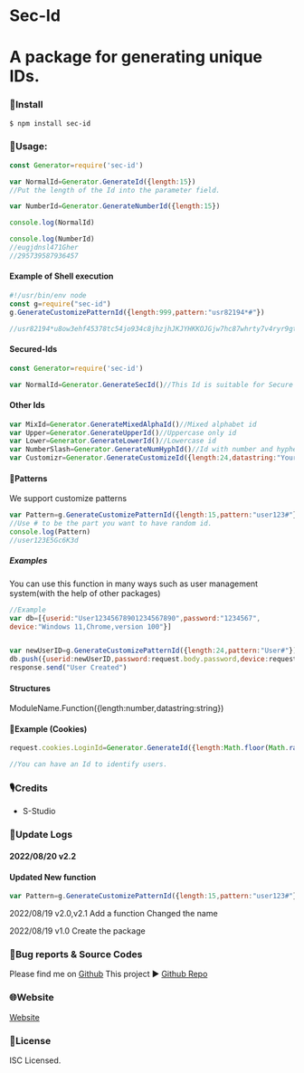 # Sec-Id 

# A package for generating unique IDs.

### 🔽Install
```bash
$ npm install sec-id
```

### 🔨Usage:

```javascript
const Generator=require('sec-id')

var NormalId=Generator.GenerateId({length:15})
//Put the length of the Id into the parameter field.

var NumberId=Generator.GenerateNumberId({length:15})

console.log(NormalId)

console.log(NumberId)
//eugjdnsl471Gher
//295739587936457
```
#### Example of Shell execution
```javascript
#!/usr/bin/env node
const g=require("sec-id")
g.GenerateCustomizePatternId({length:999,pattern:"usr82194*#"})

//usr82194*u8ow3ehf45378tc54jo934c8jhzjhJKJYHKKOJGjw7hc87whrty7v4ryr9gterhtr97je4tc753w78gGFJGGJEGGFDSZJtzr6rewr4376r643r8wygfjsdgfjskd...

```
#### Secured-Ids
```javascript
const Generator=require('sec-id')

var NormalId=Generator.GenerateSecId()//This Id is suitable for Secure Purposes
```
#### Other Ids
```javascript
var MixId=Generator.GenerateMixedAlphaId()//Mixed alphabet id
var Upper=Generator.GenerateUpperId()//Uppercase only id
var Lower=Generator.GenerateLowerId()//Lowercase id
var NumberSlash=Generator.GenerateNumHyphId()//Id with number and hyphen -
var Customizr=Generator.GenerateCustomizeId({length:24,datastring:"YourDataString"})//Get ID with custumized characters
```

#### 🌄Patterns
We support customize patterns
```javascript
var Pattern=g.GenerateCustomizePatternId({length:15,pattern:"user123#"})
//Use # to be the part you want to have random id.
console.log(Pattern)
//user123E5Gc6K3d
```
##### Examples
You can use this function in many ways such as user management system(with the help of other packages)
```javascript
//Example
var db=[{userid:"User12345678901234567890",password:"1234567",
device:"Windows 11,Chrome,version 100"}]


var newUserID=g.GenerateCustomizePatternId({length:24,pattern:"User#"})
db.push({userid:newUserID,password:request.body.password,device:request.body.device})
response.send("User Created")
```
#### Structures
ModuleName.Function({length:number,datastring:string})
#### 🍪Example (Cookies)
```javascript
request.cookies.LoginId=Generator.GenerateId({length:Math.floor(Math.random()*88)+12})

//You can have an Id to identify users.
```
### 🎙Credits

- S-Studio

### 🎉Update Logs
#### 2022/08/20 v2.2
#### Updated New function
```javascript
var Pattern=g.GenerateCustomizePatternId({length:15,pattern:"user123#"})
```

2022/08/19 v2.0,v2.1
Add a function
Changed the name

2022/08/19 v1.0
Create the package

### 🧪Bug reports & Source Codes
Please find me on [Github](https://github.com/ScratchCoder135)
This project ▶ [Github Repo](https://github.com/ScratchCoder135/IdGen-NPM)

### 🌐Website

[Website](https://sec-id.netlify.app/index.html)

### 📕License
ISC Licensed.


